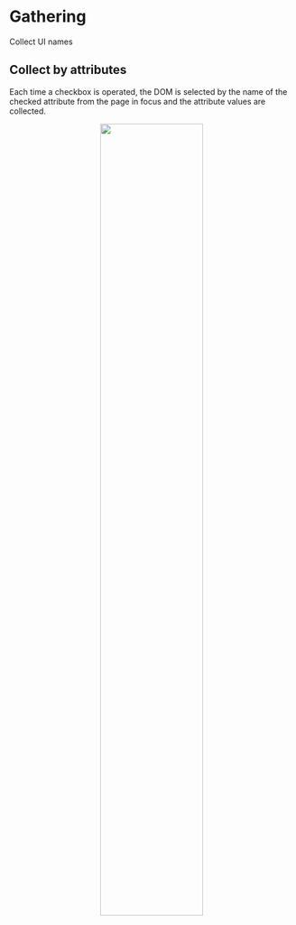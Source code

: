 # Gathering

Collect UI names

## Collect by attributes

Each time a checkbox is operated, the DOM is selected by the name of the checked attribute from the page in focus and the attribute values are collected.

<div align="center">
    <img src="https://ooo.bluefox.ooo/media/Demo/v1.0/gathering1.png" width="60%">
</div>
